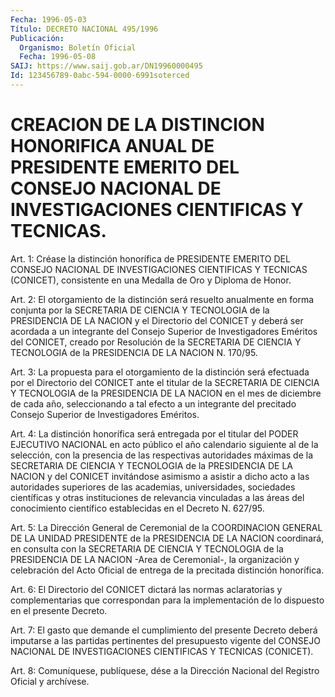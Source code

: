 ```yaml
---
Fecha: 1996-05-03
Título: DECRETO NACIONAL 495/1996
Publicación:
  Organismo: Boletín Oficial
  Fecha: 1996-05-08
SAIJ: https://www.saij.gob.ar/DN19960000495
Id: 123456789-0abc-594-0000-6991soterced
---
```

# CREACION DE LA DISTINCION HONORIFICA ANUAL DE PRESIDENTE EMERITO DEL CONSEJO NACIONAL DE INVESTIGACIONES CIENTIFICAS Y TECNICAS.

<a id="1"></a>
Art. 1: Créase la distinción honorífica de PRESIDENTE EMERITO DEL CONSEJO NACIONAL DE INVESTIGACIONES CIENTIFICAS Y TECNICAS (CONICET), consistente en una Medalla de Oro y Diploma de Honor.

<a id="2"></a>
Art. 2: El otorgamiento de la distinción será resuelto anualmente en forma conjunta por la SECRETARIA DE CIENCIA Y TECNOLOGIA de la PRESIDENCIA DE LA NACION y el Directorio del CONICET y deberá ser acordada a un integrante del Consejo Superior de Investigadores Eméritos del CONICET, creado por Resolución de la SECRETARIA DE CIENCIA Y TECNOLOGIA de la PRESIDENCIA DE LA NACION N. 170/95.

<a id="3"></a>
Art. 3: La propuesta para el otorgamiento de la distinción será efectuada por el Directorio del CONICET ante el titular de la SECRETARIA DE CIENCIA Y TECNOLOGIA de la PRESIDENCIA DE LA NACION en el mes de diciembre de cada año, seleccionando a tal efecto a un integrante del precitado Consejo Superior de Investigadores Eméritos.

<a id="4"></a>
Art. 4: La distinción honorífica será entregada por el titular del PODER EJECUTIVO NACIONAL en acto público el año calendario siguiente al de la selección, con la presencia de las respectivas autoridades máximas de la SECRETARIA DE CIENCIA Y TECNOLOGIA de la PRESIDENCIA DE LA NACION y del CONICET invitándose asimismo a asistir a dicho acto a las autoridades superiores de las academias, universidades, sociedades científicas y otras instituciones de relevancia vinculadas a las áreas del conocimiento científico establecidas en el Decreto N. 627/95.

<a id="5"></a>
Art. 5: La Dirección General de Ceremonial de la COORDINACION GENERAL DE LA UNIDAD PRESIDENTE de la PRESIDENCIA DE LA NACION coordinará, en consulta con la SECRETARIA DE CIENCIA Y TECNOLOGIA de la PRESIDENCIA DE LA NACION -Area de Ceremonial-, la organización y celebración del Acto Oficial de entrega de la precitada distinción honorífica.

<a id="6"></a>
Art. 6: El Directorio del CONICET dictará las normas aclaratorias y complementarias que correspondan para la implementación de lo dispuesto en el presente Decreto.

<a id="7"></a>
Art. 7: El gasto que demande el cumplimiento del presente Decreto deberá imputarse a las partidas pertinentes del presupuesto vigente del CONSEJO NACIONAL DE INVESTIGACIONES CIENTIFICAS Y TECNICAS (CONICET).

<a id="8"></a>
Art. 8: Comuníquese, publíquese, dése a la Dirección Nacional del Registro Oficial y archívese.